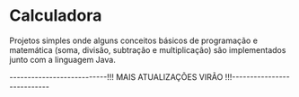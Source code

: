 # Calculadora
Projetos simples onde alguns conceitos básicos de programação e matemática (soma, divisão, subtração e multiplicação) são implementados junto com a linguagem Java.

---------------------------!!! MAIS ATUALIZAÇÕES VIRÃO !!!---------------------------
